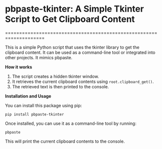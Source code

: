# pbpaste-tkinter: A Simple Tkinter Script to Get Clipboard Content
====================================================================

This is a simple Python script that uses the tkinter library to get the clipboard content. It can be used as a command-line tool or integrated into other projects.
It mimics pbpaste.

**How it works**

1. The script creates a hidden tkinter window.
2. It retrieves the current clipboard contents using `root.clipboard_get()`.
3. The retrieved text is then printed to the console.

**Installation and Usage**

You can install this package using pip:
```
pip install pbpaste-tkinter
```

Once installed, you can use it as a command-line tool by running:
```
pbpaste
```

This will print the current clipboard contents to the console.
